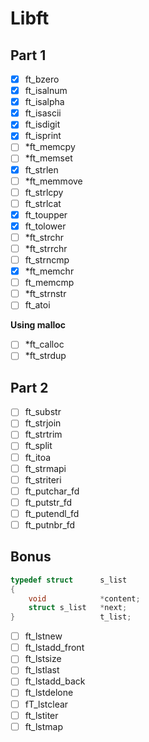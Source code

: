 # Libft
## Part 1
- [x] ft_bzero
- [x] ft_isalnum
- [x] ft_isalpha
- [x] ft_isascii
- [x] ft_isdigit
- [x] ft_isprint
- [ ] *ft_memcpy
- [ ] *ft_memset
- [x] ft_strlen
- [ ] *ft_memmove
- [ ] ft_strlcpy
- [ ] ft_strlcat
- [x] ft_toupper
- [x] ft_tolower
- [ ] *ft_strchr
- [ ] *ft_strrchr
- [ ] ft_strncmp
- [x] *ft_memchr
- [ ] ft_memcmp
- [ ] *ft_strnstr
- [ ] ft_atoi

**Using malloc**
- [ ] *ft_calloc
- [ ] *ft_strdup

## Part 2
- [ ] ft_substr
- [ ] ft_strjoin
- [ ] ft_strtrim
- [ ] ft_split
- [ ] ft_itoa
- [ ] ft_strmapi
- [ ] ft_striteri
- [ ] ft_putchar_fd
- [ ] ft_putstr_fd
- [ ] ft_putendl_fd
- [ ] ft_putnbr_fd

## Bonus
```c
typedef struct      s_list
{
    void            *content;
    struct s_list   *next;
}                   t_list;
```
- [ ] ft_lstnew
- [ ] ft_lstadd_front
- [ ] ft_lstsize
- [ ] ft_lstlast
- [ ] ft_lstadd_back
- [ ] ft_lstdelone
- [ ] fT_lstclear
- [ ] ft_lstiter
- [ ] ft_lstmap